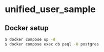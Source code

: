 # unified_user_sample

## Docker setup

```bash
$ docker compose up -d
$ docker compose exec db psql -U postgres
```
